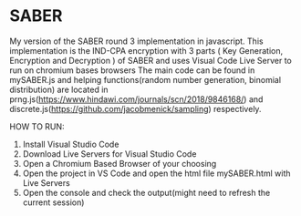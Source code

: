 # SABER
My version of the SABER round 3 implementation in javascript.
This implementation is the IND-CPA encryption with 3 parts ( Key Generation, Encryption and Decryption ) of SABER and uses Visual Code Live Server to run on chromium bases browsers
The main code can be found in mySABER.js and helping functions(random number generation, binomial distribution) are located in prng.js(https://www.hindawi.com/journals/scn/2018/9846168/) and discrete.js(https://github.com/jacobmenick/sampling) respectively.

HOW TO RUN:
1. Install Visual Studio Code
2. Download Live Servers for Visual Studio Code
3. Open a Chromium Based Browser of your choosing
4. Open the project in VS Code and open the html file mySABER.html with Live Servers
5. Open the console and check the output(might need to refresh the current session)
